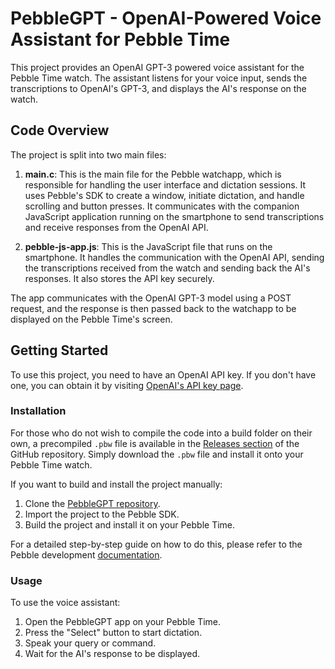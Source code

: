 # PebbleGPT - OpenAI-Powered Voice Assistant for Pebble Time

This project provides an OpenAI GPT-3 powered voice assistant for the Pebble Time watch. The assistant listens for your voice input, sends the transcriptions to OpenAI's GPT-3, and displays the AI's response on the watch.

## Code Overview

The project is split into two main files:

1. **main.c**: This is the main file for the Pebble watchapp, which is responsible for handling the user interface and dictation sessions. It uses Pebble's SDK to create a window, initiate dictation, and handle scrolling and button presses. It communicates with the companion JavaScript application running on the smartphone to send transcriptions and receive responses from the OpenAI API.

2. **pebble-js-app.js**: This is the JavaScript file that runs on the smartphone. It handles the communication with the OpenAI API, sending the transcriptions received from the watch and sending back the AI's responses. It also stores the API key securely.

The app communicates with the OpenAI GPT-3 model using a POST request, and the response is then passed back to the watchapp to be displayed on the Pebble Time's screen.

## Getting Started

To use this project, you need to have an OpenAI API key. If you don't have one, you can obtain it by visiting [OpenAI's API key page](https://platform.openai.com/account/api-keys).

### Installation

For those who do not wish to compile the code into a build folder on their own, a precompiled `.pbw` file is available in the [Releases section](https://github.com/huntboom/PebbleGPT/releases) of the GitHub repository. Simply download the `.pbw` file and install it onto your Pebble Time watch.

If you want to build and install the project manually:

1. Clone the [PebbleGPT repository](https://github.com/huntboom/PebbleGPT).
2. Import the project to the Pebble SDK.
3. Build the project and install it on your Pebble Time.

For a detailed step-by-step guide on how to do this, please refer to the Pebble development [documentation](https://developer.rebble.io/developer.pebble.com/tutorials/watchface-tutorial/part1/index.html).

### Usage

To use the voice assistant:

1. Open the PebbleGPT app on your Pebble Time.
2. Press the "Select" button to start dictation.
3. Speak your query or command.
4. Wait for the AI's response to be displayed.
